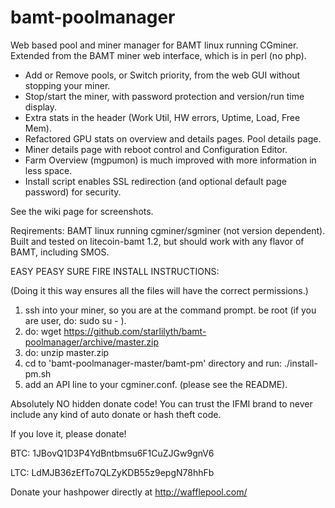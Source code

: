 bamt-poolmanager
================

Web based pool and miner manager for BAMT linux running CGminer.
Extended from the BAMT miner web interface, which is in perl (no php). 

- Add or Remove pools, or Switch priority, from the web GUI without stopping your miner. 
- Stop/start the miner, with password protection and version/run time display. 
- Extra stats in the header (Work Util, HW errors, Uptime, Load, Free Mem). 
- Refactored GPU stats on overview and details pages. Pool details page.
- Miner details page with reboot control and Configuration Editor. 
- Farm Overview (mgpumon) is much improved with more information in less space. 
- Install script enables SSL redirection (and optional default page password) for security. 

See the wiki page for screenshots.

Reqirements: BAMT linux running cgminer/sgminer (not version dependent). 
Built and tested on litecoin-bamt 1.2, but should work with any flavor of BAMT, including SMOS. 

EASY PEASY SURE FIRE INSTALL INSTRUCTIONS: 

(Doing it this way ensures all the files will have the correct permissions.)

1. ssh into your miner, so you are at the command prompt. be root (if you are user, do: sudo su - ).
2. do: wget https://github.com/starlilyth/bamt-poolmanager/archive/master.zip
3. do: unzip master.zip
4. cd to 'bamt-poolmanager-master/bamt-pm' directory and run: ./install-pm.sh
5. add an API line to your cgminer.conf. (please see the README). 

Absolutely NO hidden donate code! 
You can trust the IFMI brand to never include any kind of auto donate or hash theft code. 

If you love it, please donate! 

BTC: 1JBovQ1D3P4YdBntbmsu6F1CuZJGw9gnV6

LTC: LdMJB36zEfTo7QLZyKDB55z9epgN78hhFb

Donate your hashpower directly at http://wafflepool.com/
